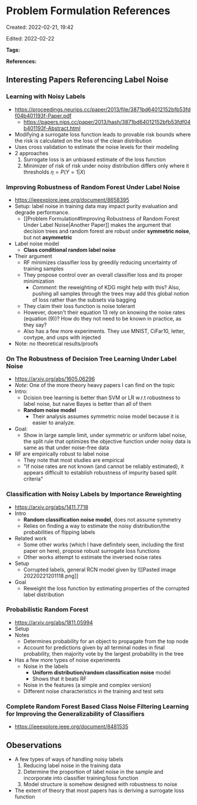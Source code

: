 # Problem Formulation References
Created: 2022-02-21, 19:42

Edited: 2022-02-22

**Tags:**

**References:** 

## Interesting Papers Referencing Label Noise
### Learning with Noisy Labels
- https://proceedings.neurips.cc/paper/2013/file/3871bd64012152bfb53fdf04b401193f-Paper.pdf
	- https://papers.nips.cc/paper/2013/hash/3871bd64012152bfb53fdf04b401193f-Abstract.html
- Modifying a surrogate loss function leads to provable risk bounds where the risk is calculated on the loss of the clean distribution
- Uses cross validation to estimate the noise levels for their modeling
- 2 approaches
	1. Surrogate loss is an unbiased estimate of the loss function
	2. Minimizer of risk of risk under noisy distribution differs only where it thresholds $\eta = P(Y=1|X)$  

### Improving Robustness of Random Forest Under Label Noise
- https://ieeexplore.ieee.org/document/8658395
- Setup: label noise in training data may impact purity evaluation and degrade performance. 
	- [[Problem Formulation#Improving Robustness of Random Forest Under Label Noise|Another Paper]] makes the argument that decision trees and random forest are robust under **symmetric noise**, but not **asymmetric**
- Label noise model
	- **Class conditional random label noise**
- Their argument
	- RF minimizes classifier loss by greedily reducing uncertainty of training samples
	- They propose control over an overall classifier loss and its proper minimization
		- *Comment:* the reweighting of KDG might help with this? Also, pushing all samples through the trees may add this global notion of loss rather than the subsets via bagging
	- They claim their loss function is noise tolerant
	- However, doesn't their equation 13 rely on knowing the noise rates (equation (9))? How do they not need to be known in practice, as they say?
	- Also has a few more experiments. They use MNIST, CiFar10, letter, covtype, and usps with injected 
- Note: no theoretical results/proofs

### On The Robustness of Decision Tree Learning Under Label Noise
- https://arxiv.org/abs/1605.06296
- *Note*: One of the more theory heavy papers I can find on the topic
- Intro:
	- Dcision tree learning is better than SVM or LR w.r.t robustness to label noise, but naive Bayes is better than all of them
	- **Random noise model**
		- Their analysis assumes symmetric noise model because it is easier to analyze. 
- Goal:
	- Show in large sample limit, under symmetric or uniform label noise, the split rule that optimizes the objective function under noisy data is same as that under noise-free data
- RF are empirically robust to label noise
	- They note that most studies are empirical
	- "If noise rates are not known (and cannot be reliably estimated), it appears difficult to establish robustness of impurity based split criteria"

### Classification with Noisy Labels by Importance Reweighting
- https://arxiv.org/abs/1411.7718
- Intro
	- **Random classification noise model**, does not assume symmetry
	- Relies on finding a way to estimate the noisy distribution/the probabilities of flipping labels
- Related work
	- Some other works (which I have definitely seen, including the first paper on here), propose robust surrogate loss functions
	- Other works attempt to estimate the inversed noise rates 
- Setup
	- Corrupted labels, general RCN model given by ![[Pasted image 20220221201118.png]]
- Goal
	- Reweight the loss function by estimating properties of the corrupted label distribution

### Probabilistic Random Forest
- https://arxiv.org/abs/1811.05994
- Setup
- Notes
	- Determines probability for an object to propagate from the top node
	- Account for predictions given by all terminal nodes in final probability, then majority vote by the largest probability in the tree
- Has a few more types of noise experiments
	- Noise in the labels
		- **Uniform distribution/random classification noise** model
		- Shows that it beats RF
	- Noise in the features (a simple and complex version)
	- Different noise characteristics in the training and test sets

### Complete Random Forest Based Class Noise Filtering Learning for Improving the Generalizability of Classifiers
- https://ieeexplore.ieee.org/document/8481535


## Obeservations
- A few types of ways of handling noisy labels
	1.  Reducing label noise in the training data
	2. Determine the proportion of label noise in the sample and incorporate into classifier training/loss function
	3. Model structure is somehow designed with robustness to noise
- The extent of theory that most papers has is deriving a surrogate loss function